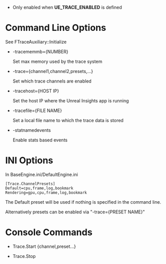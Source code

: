 - Only enabled when **UE_TRACE_ENABLED** is defined

# Command Line Options

See FTraceAuxiliary::Initialize

- -tracememmb={NUMBER}

  Set max memory used by the trace system

- -trace={channel1,channel2,presets,...}
  
  Set which trace channels are enabled

- -tracehost={HOST IP}
  
  Set the host IP where the Unreal Insights app is running
  
- -tracefile={FILE NAME}

  Set a local file name to which the trace data is stored
  
- -statnamedevents

  Enable stats based events
  
# INI Options

In BaseEngine.ini/DefaultEngine.ini

```
[Trace.ChannelPresets]
Default=cpu,frame,log,bookmark
Rendering=gpu,cpu,frame,log,bookmark
```

The Default preset will be used if nothing is specified in the command line.

Alternatively presets can be enabled via "-trace={PRESET NAME}"


# Console Commands

- Trace.Start {channel,preset...}

- Trace.Stop
